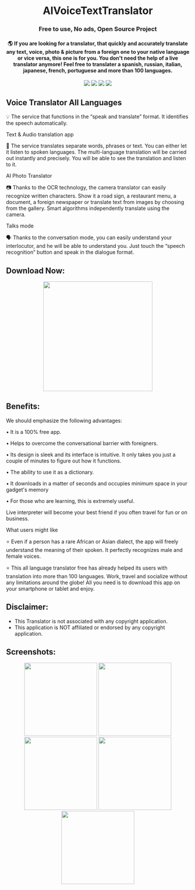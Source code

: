 <h1 align="center">AIVoiceTextTranslator</h1>
  <h3 align="center">Free to use, No ads, Open Source Project</h3>
  <h4 align="center">🌎 If you are looking for a translator, that quickly and accurately translate any text, voice, photo & picture from a foreign one to your native language or vice versa, this one is for you. You don't need the help of a live translator anymore! Feel free to translater a spanish, russian, italian, japanese, french, portuguese and more than 100 languages.</h4>


<div align="center">
<a href="https://t.me/banrossyn" target="_blank"><img src="https://img.shields.io/badge/Telegram-%40banrossyn-28a8ea"></a>
<a href="https://wa.me/+919694260426/" target="_blank"><img src="https://img.shields.io/badge/whatsapp-%40+919694260426-28a8ea"></a>
<a href="https://www.linkedin.com/in/banrossyn/" target="_blank"><img src="https://img.shields.io/badge/LinkedIn-banrossyn-informational"></a>
<a href="mailto:banrossyn@gmail.com"><img src="https://img.shields.io/badge/Email-banrossyn%40gmail.com-blue"></a>

</div>

## Voice Translator All Languages
💡 The service that functions in the “speak and translate” format. It identifies the speech automatically.

Text & Audio translation app

🎤 The service translates separate words, phrases or text. You can either let it listen to spoken languages. The multi-language translation will be carried out instantly and precisely. You will be able to see the translation and listen to it.

AI Photo Translator

📷 Thanks to the OCR technology, the camera translator can easily recognize written characters. Show it a road sign, a restaurant menu, a document, a foreign newspaper or translate text from images by choosing from the gallery. Smart algorithms independently translate using the camera.

Talks mode

🗣 Thanks to the conversation mode, you can easily understand your interlocutor, and he will be able to understand you. Just touch the “speech recognition” button and speak in the dialogue format.


## Download Now:

<p align="center">
    <a href="https://github.com/AndroidWithRossyn/AIVoiceTextTranslator/raw/main/app-debug.apk">
      <img src="https://user-images.githubusercontent.com/97843190/183300573-ac4dd10f-b7e2-476d-a36d-7dd12ff497c7.png" width ="300" />
    </a>
  </p>

## Benefits:

We should emphasize the following advantages:

• It is a 100% free app.

• Helps to overcome the conversational barrier with foreigners.

• Its design is sleek and its interface is intuitive. It only takes you just a couple of minutes to figure out how it functions.

• The ability to use it as a dictionary.

• It downloads in a matter of seconds and occupies minimum space in your gadget's memory

• For those who are learning, this is extremely useful.

Live interpreter will become your best friend if you often travel for fun or on business.

What users might like

⭐️ Even if a person has a rare African or Asian dialect, the app will freely understand the meaning of their spoken. It perfectly recognizes male and female voices.

⭐️ This all language translator free has already helped its users with translation into more than 100 languages. Work, travel and socialize without any limitations around the globe! All you need is to download this app on your smartphone or tablet and enjoy.




## Disclaimer:

- This Translator is not associated with any copyright application.
- This application is NOT affiliated or endorsed by any copyright application.


## Screenshots:

 <p align="center">
    <a>
      <img src="https://github.com/OmaPrakash/AIVoiceTextTranslator/assets/118904953/e2c54432-e5fc-4c3b-a983-e9e6e9f83983" width="200" />
    </a>
 <a>
      <img src="https://github.com/OmaPrakash/AIVoiceTextTranslator/assets/118904953/5fbdbbfa-3799-4686-b75a-78c8e7f51e8c"  width="200" />
    </a>
  <a>
      <img src="https://github.com/OmaPrakash/AIVoiceTextTranslator/assets/118904953/79756cda-0d22-4c07-bfa2-0e8424182c54"  width="200" />
    </a>
     <a>
      <img src="https://github.com/OmaPrakash/AIVoiceTextTranslator/assets/118904953/bde6722d-6bc0-4fe2-8cae-093ef0de053a"  width="200" />
    </a>
<a>
    <img src="https://github.com/OmaPrakash/AIVoiceTextTranslator/assets/118904953/56e6ea38-d7b8-46d6-9e02-f6456665d67a"  width="200" />
    </a>

  </p>

